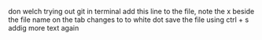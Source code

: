 don welch
trying out git in terminal
add this line to the file, note the x beside the file name on the tab changes to to white dot
    save the file using ctrl + s 
addig more text again 
